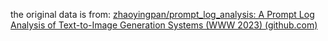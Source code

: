 the original data is from: [zhaoyingpan/prompt_log_analysis: A Prompt Log Analysis of Text-to-Image Generation Systems (WWW 2023) (github.com)](https://github.com/zhaoyingpan/prompt_log_analysis)
